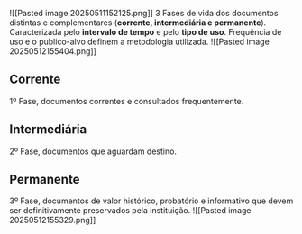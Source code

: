![[Pasted image 20250511152125.png]]
3 Fases de vida dos documentos distintas e complementares (**corrente, intermediária e permanente**). Caracterizada pelo **intervalo de tempo** e pelo **tipo de uso**. Frequência de uso e o publico-alvo definem a metodologia utilizada.
![[Pasted image 20250512155404.png]]

## Corrente
1º Fase, documentos correntes e consultados frequentemente.

## Intermediária
2º Fase, documentos que aguardam destino.

## Permanente
3º Fase, documentos de valor histórico, probatório e informativo que devem ser definitivamente preservados pela instituição.
![[Pasted image 20250512155329.png]]